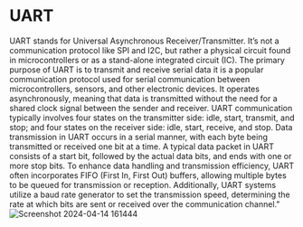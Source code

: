 # UART
 UART stands for Universal Asynchronous Receiver/Transmitter. It’s not a communication protocol like SPI and I2C, but rather a physical circuit found in microcontrollers or as a stand-alone integrated circuit (IC). The primary purpose of UART is to transmit and receive serial data
it is a popular communication protocol used for serial communication between microcontrollers, sensors, and other electronic devices. It operates asynchronously, meaning that data is transmitted without the need for a shared clock signal between the sender and receiver. UART communication typically involves four states on the transmitter side: idle, start, transmit, and stop; and four states on the receiver side: idle, start, receive, and stop. Data transmission in UART occurs in a serial manner, with each byte being transmitted or received one bit at a time. A typical data packet in UART consists of a start bit, followed by the actual data bits, and ends with one or more stop bits. To enhance data handling and transmission efficiency, UART often incorporates FIFO (First In, First Out) buffers, allowing multiple bytes to be queued for transmission or reception. Additionally, UART systems utilize a baud rate generator to set the transmission speed, determining the rate at which bits are sent or received over the communication channel."
![Screenshot 2024-04-14 161444](https://github.com/yassershokr/UART/assets/128966281/e7e20a59-84f6-4b6c-a316-38fb6afecfe5)
